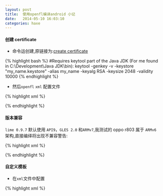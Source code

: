 ```yaml
---
layout: post
title:  使用openfl编译android 小记
date:   2014-05-10 16:03:10
categories: haxe
---
```


#### 创建 certificate

 * 命令运创建,原链接为:[create certificate]

{% highlight bash %}
#Requires keytool part of the Java JDK (For me found in C:\Development\Java JDK\bin):
keytool -genkey -v -keystore "my_name.keystore" -alias my_name -keyalg RSA -keysize 2048 -validity 10000
{% endhighlight %}	

 * 然后`openfl` `xml` 配置文件

{% highlight xml %}
<!-- 除了if = android,每个属性属性都必须 -->
<certificate path="my_name.keystore" password="1234" alias="my_name" alias-password="1234" if="android" />
{% endhighlight %}

[create certificate]:http://www.openfl.org/archive/community/general-discussion/openfl-android-singing-guide/
<!-- more -->


<br />


#### 版本兼容

`lime 0.9.7` 默认使用 `API9`，`GLES 2.0` 和`ARMv7`,我测试的 oppo r803 属于 `ARMv6`架构,直接编绎将出现不兼容警告:

{% highlight xml %}
<!-- 在 xml 文件中添加下行 -->
<architecture name="armv6" />

<!-- 排除armv7以获得更小的文件尺寸,文件大小将减小一半 -->
<architecture name="armv6" exclude="armv7" />
{% endhighlight %}


<br />


#### 自定义模板

 * 在`xml`文件中配置

{% highlight xml %}
<!-- 替换整个目录. 这时将匹配目录 - templates/android/template -->
<template path="templates" if="android" />

<!-- 如果只想更改单一的一个文件,可以像下边 -->
<template path="path/build.xml" rename="build.xml" if="android" />	
{% endhighlight %}


<br />


#### 其它

 * 一些 `xml` 文件配置

{% highlight xml %}
<!-- 指定版本 -->
<android minimum-sdk-version="9" target-sdk-version="16" />

<!-- 指定为竖屏,其它平台也适用 orientation="landscape" 为横屏 -->
<window orientation="portrait" />

{% endhighlight %}

 * 当丢失焦点时:

{% highlight as %}
Lib.current.stage.addEventListener(Event.DEACTIVATE, doSomething);

private function doSomething (e:Event) {
	trace('Bye');
	//you could turn off the music
	//pause game
	//or reduce fps to 1: Lib.current.stage.frameRate = 1;
	//or save anything
	Lib.current.stage.removeEventListener(Event.DEACTIVATE, doSomething);
	Lib.current.stage.addEventListener(Event.ACTIVATE, doAnotherThing);
}

private function doAnotherThing (e:Event) {
	trace('Hello');
	//you could turn on the music
	//unpause game
	//or reput fps to regular;
	Lib.current.stage.removeEventListener(Event.ACTIVATE, doAnotherThing);
	Lib.current.stage.addEventListener(Event.DEACTIVATE, doSomething);
}
{% endhighlight %}

 * 其它的以后再添加....